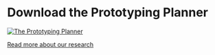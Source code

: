 # Download the Prototyping Planner

[![The Prototyping Planner](prototypingplanner.github.io/PrototypingPlanner_V4.4.jpg)](prototypingplanner.github.io/PrototypingPlanner_V4.4.pdf)


[Read more about our research](prototypingplanner.github.io)

